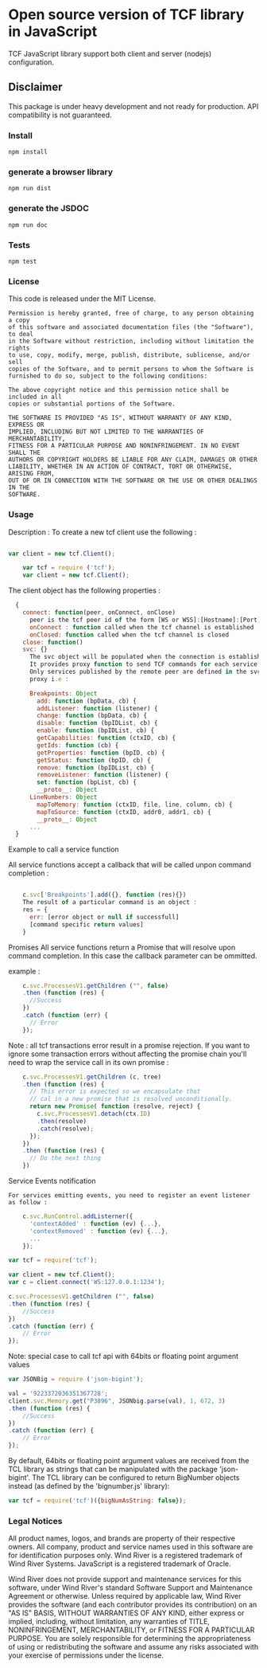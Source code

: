 # Open source version of TCF library in JavaScript

TCF JavaScript library support both client and server (nodejs) configuration.

## Disclaimer
This package is under heavy development and not ready for production.
API compatibility is not guaranteed.

### Install

```
npm install
```

### generate a browser library

```
npm run dist
```

### generate the JSDOC

```
npm run doc
```

### Tests

```
npm test
```

### License
This code is released under the MIT License.

```
Permission is hereby granted, free of charge, to any person obtaining a copy
of this software and associated documentation files (the "Software"), to deal
in the Software without restriction, including without limitation the rights
to use, copy, modify, merge, publish, distribute, sublicense, and/or sell
copies of the Software, and to permit persons to whom the Software is
furnished to do so, subject to the following conditions:

The above copyright notice and this permission notice shall be included in all
copies or substantial portions of the Software.

THE SOFTWARE IS PROVIDED "AS IS", WITHOUT WARRANTY OF ANY KIND, EXPRESS OR
IMPLIED, INCLUDING BUT NOT LIMITED TO THE WARRANTIES OF MERCHANTABILITY,
FITNESS FOR A PARTICULAR PURPOSE AND NONINFRINGEMENT. IN NO EVENT SHALL THE
AUTHORS OR COPYRIGHT HOLDERS BE LIABLE FOR ANY CLAIM, DAMAGES OR OTHER
LIABILITY, WHETHER IN AN ACTION OF CONTRACT, TORT OR OTHERWISE, ARISING FROM,
OUT OF OR IN CONNECTION WITH THE SOFTWARE OR THE USE OR OTHER DEALINGS IN THE
SOFTWARE.
```



### Usage

Description : To create a new tcf client use the following :
```js

var client = new tcf.Client();

    var tcf = require ('tcf');
    var client = new tcf.Client();
```

  The client object has the following properties :
```js
  {
    connect: function(peer, onConnect, onClose)
      peer is the tcf peer id of the form [WS or WSS]:[Hostname]:[Port]
      onConnect : function called when the tcf channel is established
      onClosed: function called when the tcf channel is closed
    close: function()
    svc: {}
      The svc object will be populated when the connection is established.
      It provides proxy function to send TCF commands for each service.
      Only services published by the remote peer are defined in the svc
      proxy i.e :

      Breakpoints: Object
        add: function (bpData, cb) {
        addListener: function (listener) {
        change: function (bpData, cb) {
        disable: function (bpIDList, cb) {
        enable: function (bpIDList, cb) {
        getCapabilities: function (ctxID, cb) {
        getIds: function (cb) {
        getProperties: function (bpID, cb) {
        getStatus: function (bpID, cb) {
        remove: function (bpIDList, cb) {
        removeListener: function (listener) {
        set: function (bpList, cb) {
        __proto__: Object
      LineNumbers: Object
        mapToMemory: function (ctxID, file, line, column, cb) {
        mapToSource: function (ctxID, addr0, addr1, cb) {
        __proto__: Object
      ...
  }
```

  Example to call a service function

  All service functions accept a callback that will be called unpon command completion :
```js

    c.svc['Breakpoints'].add({}, function (res){})
    The result of a particular command is an object :
    res = {
      err: [error object or null if successfull]
      [command specific return values]
    }
```

  Promises
  All service functions return a Promise that will resolve upon command completion.
  In this case the callback parameter can be ommitted.

  example :
```js
    c.svc.ProcessesV1.getChildren ("", false)
    .then (function (res) {
      //Success
    })
    .catch (function (err) {
      // Error
    });
```

  Note : all tcf transactions error result in a promise rejection.
  If you want to ignore some transaction errors without affecting the promise chain
  you'll need to wrap the service call in its own promise :

```js
    c.svc.ProcessesV1.getChildren (c, tree)
    .then (function (res) {
      // This error is expected so we encapsulate that
      // cal in a new promise that is resolved unconditionally.
      return new Promise( function (resolve, reject) {
        c.svc.ProcessesV1.detach(ctx.ID)
        .then(resolve)
        .catch(resolve);
      });
    })
    .then (function (res) {
      // Do the next thing
    })
```

  Service Events notification

    For services emitting events, you need to register an event listener as follow :
```js
    c.svc.RunControl.addListerner({
      'contextAdded' : function (ev) {...},
      'contextRemoved' : function (ev) {...},
      ...
    });
```



```js
var tcf = require('tcf');

var client = new tcf.Client();
var c = client.connect('WS:127.0.0.1:1234');

c.svc.ProcessesV1.getChildren ("", false)
.then (function (res) {
    //Success
})
.catch (function (err) {
    // Error
});
```

Note: special case to call tcf api with 64bits or floating point argument values

```js
var JSONBig = require ('json-bigint');

val = '9223372036351367728';
client.svc.Memory.get("P3896", JSONbig.parse(val), 1, 672, 3)
.then (function (res) {
    //Success
})
.catch (function (err) {
    // Error
});

```

By default, 64bits or floating point argument values are received from the TCL library
as strings that can be manipulated with the package 'json-bigint'. The TCL library
can be configured to return BigNumber objects instead (as defined by the 'bignumber.js' library):
```js
var tcf = require('tcf')({bigNumAsString: false});
```

### Legal Notices
All product names, logos, and brands are property of their respective owners. All company, product and service names used in this software are for identification purposes only. Wind River is a registered trademark of Wind River Systems. JavaScript is a registered trademark of Oracle.

Wind River does not provide support and maintenance services for this software, under Wind River's standard Software Support and Maintenance Agreement or otherwise. Unless required by applicable law, Wind River provides the software (and each contributor provides its contribution) on an "AS IS" BASIS, WITHOUT WARRANTIES OF ANY KIND, either express or implied, including, without limitation, any warranties of TITLE, NONINFRINGEMENT, MERCHANTABILITY, or FITNESS FOR A PARTICULAR PURPOSE. You are solely responsible for determining the appropriateness of using or redistributing the software and assume any risks associated with your exercise of permissions under the license.


